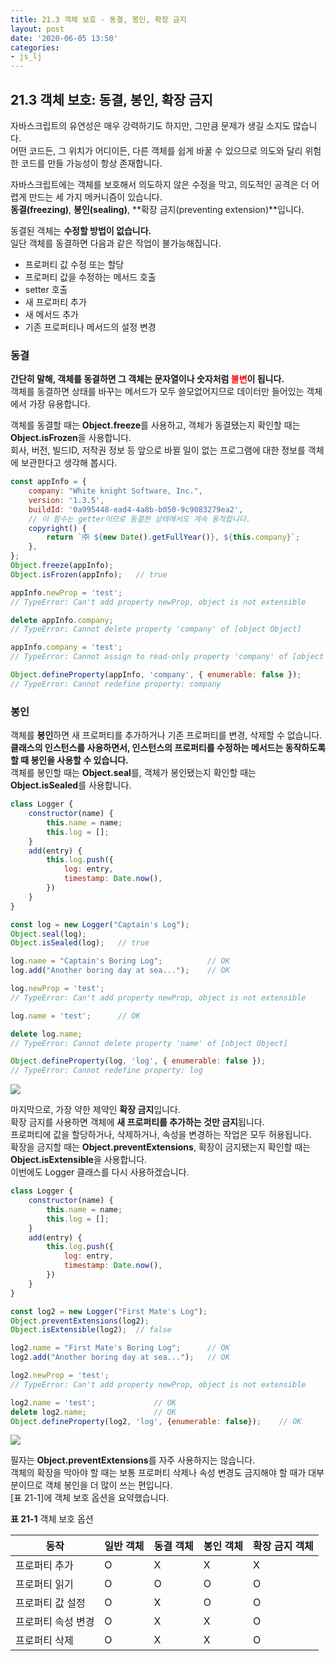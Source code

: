 ```yaml
---
title: 21.3 객체 보호 - 동결, 봉인, 확장 금지
layout: post
date: '2020-06-05 13:50'
categories:
- js_lj
---
```


## 21.3 객체 보호: 동결, 봉인, 확장 금지

자바스크립트의 유연성은 매우 강력하기도 하지만, 그만큼 문제가 생길 소지도 많습니다.  
어떤 코드든, 그 위치가 어디이든, 다른 객체를 쉽게 바꿀 수 있으므로 의도와 달리 위험한 코드를 만들 가능성이 항상 존재합니다.  

자바스크립트에는 객체를 보호해서 의도하지 않은 수정을 막고, 의도적인 공격은 더 어렵게 만드는 세 가지 메커니즘이 있습니다.  
**동결(freezing)**, **봉인(sealing)**, **확장 금지(preventing extension)**입니다.

동결된 객체는 **수정할 방법이 없습니다.**  
일단 객체를 동결하면 다음과 같은 작업이 불가능해집니다.

* 프로퍼티 값 수정 또는 할당
* 프로퍼티 값을 수정하는 메서드 호출
* setter 호출
* 새 프로퍼티 추가
* 새 메서드 추가
* 기존 프로퍼티나 메서드의 설정 변경

### 동결

**간단히 말해, 객체를 동결하면 그 객체는 문자열이나 숫자처럼 <span style="color:red">불변</span>이 됩니다.**  
객체를 동결하면 상태를 바꾸는 메서드가 모두 쓸모없어지므로 데이터만 들어있는 객체에서 가장 유용합니다.

객체를 동결할 때는 **Object.freeze**를 사용하고, 객체가 동결됐는지 확인할 때는 **Object.isFrozen**을 사용합니다.  
회사, 버전, 빌드ID, 저작권 정보 등 앞으로 바뀔 일이 없는 프로그램에 대한 정보를 객체에 보관한다고 생각해 봅시다.

```javascript
const appInfo = {
    company: "White knight Software, Inc.",
    version: '1.3.5',
    buildId: '0a995448-ead4-4a8b-b050-9c9083279ea2',
    // 이 함수는 getter이므로 동결한 상태에서도 계속 동작합니다.
    copyright() {
        return `㈜ ${new Date().getFullYear()}, ${this.company}`;
    },
};
Object.freeze(appInfo);
Object.isFrozen(appInfo);   // true

appInfo.newProp = 'test';
// TypeError: Can't add property newProp, object is not extensible

delete appInfo.company;
// TypeError: Cannot delete property 'company' of [object Object]

appInfo.company = 'test';
// TypeError: Cannot assign to read-only property 'company' of [object Object]

Object.defineProperty(appInfo, 'company', { enumerable: false });
// TypeError: Cannot redefine property: company
```

### 봉인 

객체를 **봉인**하면 새 프로퍼티를 추가하거나 기존 프로퍼티를 변경, 삭제할 수 없습니다.  
**클래스의 인스턴스를 사용하면서, 인스턴스의 프로퍼티를 수정하는 메서드는 동작하도록 할 때 봉인을 사용할 수 있습니다.**  
객체를 봉인할 때는 **Object.seal**를, 객체가 봉인됐는지 확인할 때는 **Object.isSealed**를 사용합니다.

```javascript
class Logger {
    constructor(name) {
        this.name = name;
        this.log = [];
    }
    add(entry) {
        this.log.push({
            log: entry,
            timestamp: Date.now(),
        })
    }
}

const log = new Logger("Captain's Log");
Object.seal(log);
Object.isSealed(log);   // true

log.name = "Captain's Boring Log";          // OK
log.add("Another boring day at sea...");    // OK

log.newProp = 'test';
// TypeError: Can't add property newProp, object is not extensible

log.name = 'test';      // OK

delete log.name;
// TypeError: Cannot delete property 'name' of [object Object]

Object.defineProperty(log, 'log', { enumerable: false });
// TypeError: Cannot redefine property: log
```

![](/static/img/learningjs/image211.jpg)

마지막으로, 가장 약한 제약인 **확장 금지**입니다.  
확장 금지를 사용하면 객체에 **새 프로퍼티를 추가하는 것만 금지**됩니다.  
프로퍼티에 값을 할당하거나, 삭제하거나, 속성을 변경하는 작업은 모두 허용됩니다.  
확장을 금지할 때는 **Object.preventExtensions**, 확장이 금지됐는지 확인할 때는 **Object.isExtensible**을 사용합니다.  
이번에도 Logger 클래스를 다시 사용하겠습니다.

```javascript
class Logger {
    constructor(name) {
        this.name = name;
        this.log = [];
    }
    add(entry) {
        this.log.push({
            log: entry,
            timestamp: Date.now(),
        })
    }
}

const log2 = new Logger("First Mate's Log");
Object.preventExtensions(log2);
Object.isExtensible(log2);  // false

log2.name = "First Mate's Boring Log";      // OK
log2.add("Another boring day at sea...");   // OK

log2.newProp = 'test';
// TypeError: Can't add property newProp, object is not extensible

log2.name = 'test';             // OK
delete log2.name;               // OK
Object.defineProperty(log2, 'log', {enumerable: false});    // OK
```

![](/static/img/learningjs/image212.jpg)

필자는 **Object.preventExtensions**를 자주 사용하지는 않습니다.  
객체의 확장을 막아야 할 때는 보통 프로퍼티 삭제나 속성 변경도 금지해야 할 때가 대부분이므로 객체 봉인을 더 많이 쓰는 편입니다.  
[표 21-1]에 객체 보호 옵션을 요약했습니다.

**표 21-1** 객체 보호 옵션

|동작|일반 객체|동결 객체|봉인 객체|확장 금지 객체|
|----|--------|-------|---------|------------|
|프로퍼티 추가|O|X|X|X|
|프로퍼티 읽기|O|O|O|O|
|프로퍼티 값 설정|O|X|O|O|
|프로퍼티 속성 변경|O|X|X|O|
|프로퍼티 삭제|O|X|X|O|
